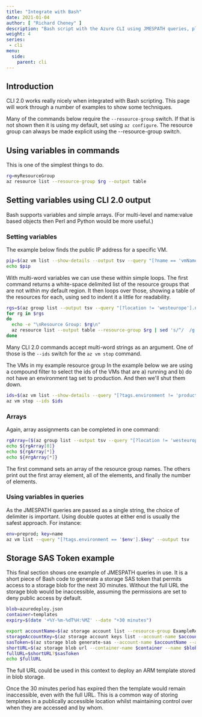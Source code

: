 ```yaml
---
title: "Integrate with Bash"
date: 2021-01-04
author: [ "Richard Cheney" ]
description: "Bash script with the Azure CLI using JMESPATH queries, plus the jp and jq filters."
weight: 4
series:
 - cli
menu:
  side:
    parent: cli
---
```


## Introduction

CLI 2.0 works really nicely when integrated with Bash scripting.  This page will work through a number of examples to show some techniques.

Many of the commands below require the ```--resource-group``` switch.  If that is not shown then it is using my default, set using ```az configure```.  The resource group can always be made explicit using the --resource-group switch.

## Using variables in commands

This is one of the simplest things to do.

```bash
rg=myResourceGroup
az resource list --resource-group $rg --output table
```

## Setting variables using CLI 2.0 output

Bash supports variables and simple arrays.  (For multi-level and name:value based objects then Perl and Python would be more useful.)

### Setting variables

The example below finds the public IP address for a specific VM.

```bash
pip=$(az vm list --show-details --output tsv --query "[?name == 'vmName'].publicIps")
echo $pip
```

With multi-word variables we can use these within simple loops.  The first command returns a white-space delimited list of the resource groups that are not within my default region.  It then loops over those, showing a table of the resources for each, using sed to indent it a little for readability.

```bash
rgs=$(az group list --output tsv --query "[?location != 'westeurope'].name")
for rg in $rgs
do
  echo -e "\nResource Group: $rg\n"
  az resource list --output table --resource-group $rg | sed 's/^/  /g'
done
```

Many CLI 2.0 commands accept multi-word strings as an argument.  One of those is the ```--ids``` switch for the ```az vm stop``` command.

The VMs in my example resource group In the example below we are using a compound filter to select the ids of the VMs that are a) running and b) do not have an environment tag set to production.  And then we'll shut them down.

```bash
ids=$(az vm list --show-details --query "[?tags.environment != 'production' && powerState == 'VM running'].id" --output tsv)
az vm stop --ids $ids
```

### Arrays

Again, array assignments can be completed in one command:

```bash
rgArray=($(az group list --output tsv --query "[?location != 'westeurope'].name"))
echo ${rgArray[0]}
echo ${rgArray[*]}
echo ${#rgArray[*]}
```

The first command sets an array of the resource group names.  The others print out the first array element, all of the elements, and finally the number of elements.

### Using variables in queries

As the JMESPATH queries are passed as a single string, the choice of delimiter is important.  Using double quotes at either end is usually the safest approach.  For instance:

```bash
env=preprod; key=name
az vm list --query "[?tags.environment == '$env'].$key" --output tsv
```

## Storage SAS Token example

This final section shows one example of JMESPATH queries in use.  It is a short piece of Bash code to generate a storage SAS token that permits access to a storage blob for the next 30 minutes.  Without the full URL the storage blob would be inaccessible, assuming the permissions are set to deny public access by default.

```bash
blob=azuredeploy.json
container=templates
expiry=$(date '+%Y-%m-%dT%H:%MZ' --date "+30 minutes")

export accountName=$(az storage account list --resource-group ExampleResourceGroup --query [0].name --output tsv)
storageAccountKey=$(az storage account keys list --account-name $accountName --resource-group ExampleResourceGroup --query [0].value --output tsv)
sasToken=$(az storage blob generate-sas --account-name $accountName --account-key $storageAccountKey --container-name templates --name azuredeploy.json --permissions r --expiry $expiry --output tsv)
shortURL=$(az storage blob url --container-name $container --name $blob)
fullURL=$shortURL?$sasToken
echo $fullURL
```

The full URL could be used in this context to deploy an ARM template stored in blob storage.

Once the 30 minutes period has expired then the template would remain inaccessible, even with the full URL.  This is a common way of storing templates in a publically accessible location whilst maintaining control over when they are accessed and by whom.